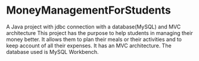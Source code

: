 # MoneyManagementForStudents
A Java project with jdbc connection with a database(MySQL) and MVC architecture
This project has the purpose to help students in managing their money better. It allows them to plan their meals or their activities 
and to keep account of all their expenses.
It has an MVC architecture.
The database used is MySQL Workbench.
